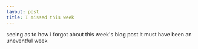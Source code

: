```yaml
---
layout: post
title: I missed this week
---
```


seeing as to how i forgot about this week's blog post it must have been an uneventful week
